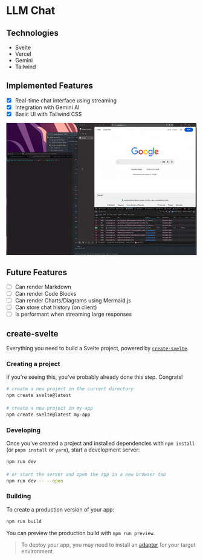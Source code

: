 # LLM Chat

## Technologies
  - Svelte
  - Vercel
  - Gemini
  - Tailwind

## Implemented Features
- [x] Real-time chat interface using streaming
- [x] Integration with Gemini AI
- [x] Basic UI with Tailwind CSS

![demo](./demo.gif)

## Future Features
- [ ] Can render Markdown
- [ ] Can render Code Blocks
- [ ] Can render Charts/Diagrams using Mermaid.js
- [ ] Can store chat history (on client)
- [ ] Is performant when streaming large responses

## create-svelte

Everything you need to build a Svelte project, powered by [`create-svelte`](https://github.com/sveltejs/kit/tree/main/packages/create-svelte).

### Creating a project

If you're seeing this, you've probably already done this step. Congrats!

```bash
# create a new project in the current directory
npm create svelte@latest

# create a new project in my-app
npm create svelte@latest my-app
```

### Developing

Once you've created a project and installed dependencies with `npm install` (or `pnpm install` or `yarn`), start a development server:

```bash
npm run dev

# or start the server and open the app in a new browser tab
npm run dev -- --open
```

### Building

To create a production version of your app:

```bash
npm run build
```

You can preview the production build with `npm run preview`.

> To deploy your app, you may need to install an [adapter](https://kit.svelte.dev/docs/adapters) for your target environment.
